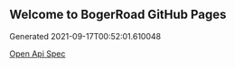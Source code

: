 ## Welcome to BogerRoad GitHub Pages

Generated 2021-09-17T00:52:01.610048

[Open Api Spec](./openapi.yaml)
